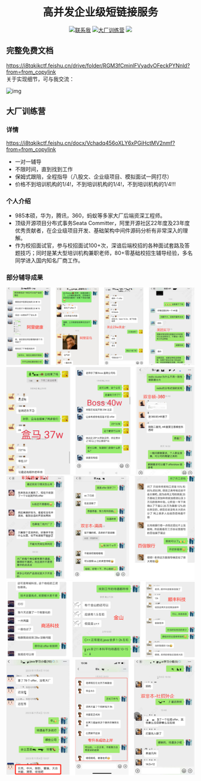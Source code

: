 <h1 align="center">高并发企业级短链接服务</h1>
<p align="center">
    <a href="http://121.37.44.160:8080/i/2024/07/12/st93sv.png"><img src="https://img.shields.io/badge/WeChat-%E8%81%94%E7%B3%BB%E6%88%91-blue" alt="联系我"></a>
<a href="http://121.37.44.160:8080/i/2024/07/12/svnpyf.jpg"><img src="https://img.shields.io/badge/%E5%85%AC%E4%BC%97%E5%8F%B7-%E7%A8%8B%E5%BA%8F%E5%91%98%E8%BE%B0%E6%98%9F-green" alt="大厂训练营"></a>
  <a href="https://i8tqkikctf.feishu.cn/docx/Vchadq456oXLY6xPGiHctMV2nmf?from=from_copylink"><img src="https://img.shields.io/badge/%E5%A4%A7%E5%8E%82%E8%AE%AD%E7%BB%83%E8%90%A5-%E7%82%B9%E5%87%BB%E4%BA%86%E8%A7%A3-green"></a>
        </p>

## 完整免费文档
https://i8tqkikctf.feishu.cn/drive/folder/RGM3fCminlFVyadvOFeckPYNnld?from=from_copylink  
关于实现细节，可与我交流：  

![img](https://gitcode.net/rlyhaha/im/-/raw/master/wei.jpg.png?inline=false)
## 大厂训练营
### 详情
https://i8tqkikctf.feishu.cn/docx/Vchadq456oXLY6xPGiHctMV2nmf?from=from_copylink

- 一对一辅导
- 不限时间，直到找到工作
- 保姆式跟陪，全程指导（八股文、企业级项目、模拟面试一网打尽）
- 价格不到培训机构的1/4!，不到培训机构的1/4!，不到培训机构的1/4!!!
### 个人介绍
- 985本硕，华为，腾讯，360，蚂蚁等多家大厂后端资深工程师。
- 顶级开源项目分布式事务Seata Committer，阿里开源社区22年度及23年度优秀贡献者，在企业级项目开发、基础架构中间件源码分析有非常深入的理解。
- 作为校招面试官，参与校招面试100+次，深谙后端校招的各种面试套路及答题技巧；同时是某大型培训机构兼职老师，80+零基础校招生辅导经验，多名同学进入国内知名厂商工作。

### 部分辅导成果
![img](https://github.com/renliangyu857/short_url/raw/main/img/%E6%A1%88%E4%BE%8B1.png)  
![img](https://raw.githubusercontent.com/renliangyu857/short_url/main/img/%E6%A1%88%E4%BE%8B2.png)
![img](https://github.com/renliangyu857/short_url/raw/main/img/%E6%A1%88%E4%BE%8B3.png)
![img](https://raw.githubusercontent.com/renliangyu857/short_url/main/img/%E6%A1%88%E4%BE%8B4.png)
![img](https://raw.githubusercontent.com/renliangyu857/short_url/main/img/%E6%A1%88%E4%BE%8B5.png)

